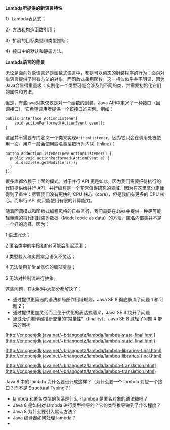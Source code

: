 **Lambda所提供的新语言特性**

1）Lambda表达式；

2）方法和构造函数引用；

3）扩展的目标类型和类型推断；

4）接口中的默认和静态方法。

**Lambda语言的背景**

无论是面向对象语言还是函数式语言中，都是可以动态的封装程序的行为：面向对象语言提供了带有方法的对象，而函数式采用函数。这一相似似乎并不明显，因为Java会显得重量级：实例化一个类型可能会涉及到不同的类，并需要初始化它们的属性和方法。

但是，有些java对象仅仅是对一个函数的封装。Java API中定义了一种接口（回调接口），它希望调用者提供一个该接口的实例。例如：

```
public interface ActionListener{
    void actionPerformed(ActionEvent event);
}
```

这里并不需要专门定义一个类来实现`ActionListener`，因为它只会在调用处被使用一次。用户一般会使用匿名类型把行为内联（inline）：

```
button.addActionListener(new ActionListener() {
  public void actionPerformed(ActionEvent e) {
    ui.dazzle(e.getModifiers());
  }
});
```

很多库都依赖于上面的模式。对于并行 API 更是如此，因为我们需要把待执行的代码提供给并行 API，并行编程是一个非常值得研究的领域，因为在这里摩尔定律得到了重生：尽管我们没有更快的 CPU 核心（core），但是我们有更多的 CPU 核心。而串行 API 就只能使用有限的计算能力。

随着回调模式和函数式编程风格的日益流行，我们需要在Java中提供一种尽可能轻量级的将代码封装为数据（Model code as data）的方法。匿名内部类并不是一个好的选择，因为：

1 语法冗长；

2 匿名类中的字段和this可能会引起混淆；

3 类型载入和实例常见语义不灵活；

4 无法使用非final修饰的局部变量；

5 无法对控制流进行抽象。

这些问题，在Jdk8中大部分都解决了：

* 通过提供更简洁的语法和局部作用域规则，Java SE 8 彻底解决了问题 1 和问题 2；
* 通过提供更加灵活而且便于优化的表达式语义，Java SE 8 绕开了问题 
* 通过允许编译器推断变量的“常量性”（finality），Java SE 8 减轻了问题 4 带来的困扰

[http://cr.openjdk.java.net/~briangoetz/lambda/lambda-state-final.html](http://cr.openjdk.java.net/~briangoetz/lambda/lambda-state-final.html)

[http://cr.openjdk.java.net/~briangoetz/lambda/lambda-libraries-final.html](http://cr.openjdk.java.net/~briangoetz/lambda/lambda-libraries-final.html)

[http://cr.openjdk.java.net/~briangoetz/lambda/lambda-translation.html](http://cr.openjdk.java.net/~briangoetz/lambda/lambda-translation.html)

Java 8 中的 lambda 为什么要设计成这样？（为什么要一个 lambda 对应一个接口？而不是 Structural Typing？）

* lambda 和匿名类型的关系是什么？lambda 是匿名对象的语法糖吗？
* Java 8 是如何对 lambda 进行类型推导的？它的类型推导做到了什么程度？
* Java 8 为什么要引入默认方法？
* Java 编译器如何处理 lambda？
* 


